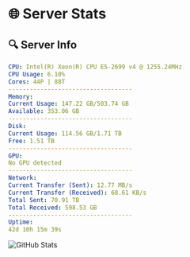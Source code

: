 # 🌐 Server Stats
## 🔍 Server Info
```yaml
CPU: Intel(R) Xeon(R) CPU E5-2699 v4 @ 1255.24MHz
CPU Usage: 6.10%
Cores: 44P | 88T
-----------------------------------
Memory:
Current Usage: 147.22 GB/503.74 GB
Available: 353.06 GB
-----------------------------------
Disk:
Current Usage: 114.56 GB/1.71 TB
Free: 1.51 TB
-----------------------------------
GPU:
No GPU detected
-----------------------------------
Network:
Current Transfer (Sent): 12.77 MB/s
Current Transfer (Received): 68.61 KB/s
Total Sent: 70.91 TB
Total Received: 598.53 GB
-----------------------------------
Uptime:
42d 10h 15m 39s
```
![GitHub Stats](https://img.shields.io/badge/Updated-2025-04-19_07:38:28-blue)